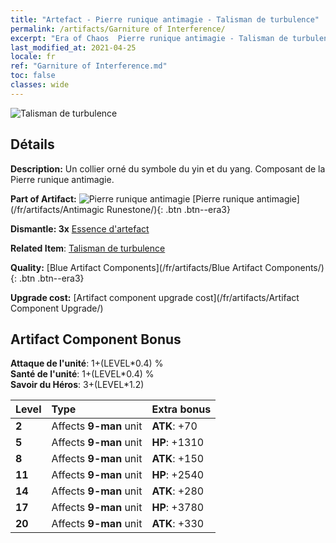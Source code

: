 ```yaml
---
title: "Artefact - Pierre runique antimagie - Talisman de turbulence"
permalink: /artifacts/Garniture of Interference/
excerpt: "Era of Chaos  Pierre runique antimagie - Talisman de turbulence. Un collier orné du symbole du yin et du yang. Composant de la Pierre runique antimagie."
last_modified_at: 2021-04-25
locale: fr
ref: "Garniture of Interference.md"
toc: false
classes: wide
---
```


 ![Talisman de turbulence](/images/t/artifact_40231.png)



## Détails

 **Description:** Un collier orné du symbole du yin et du yang. Composant de la Pierre runique antimagie.

 **Part of Artifact:** ![Pierre runique antimagie](/images/t/icon_artifact_23.png) [Pierre runique antimagie](/fr/artifacts/Antimagic Runestone/){: .btn .btn--era3}

 **Dismantle: 3x** [Essence d'artefact](/ItemsFR/con_905/)

 **Related Item**: [Talisman de turbulence](/ItemsFR/art_118/)

 **Quality:** [Blue Artifact Components](/fr/artifacts/Blue Artifact Components/){: .btn .btn--era3}

 **Upgrade cost:** [Artifact component upgrade cost](/fr/artifacts/Artifact Component Upgrade/)

## Artifact Component Bonus

  **Attaque de l'unité**: 1+(LEVEL\*0.4) %<br/>**Santé de l'unité**: 1+(LEVEL\*0.4) %<br/>**Savoir du Héros**: 3+(LEVEL\*1.2)

  |  Level  | Type |    Extra bonus  | 
  |:--------|:-----|:----------------| 
  | **2** | Affects **9-man** unit | **ATK**: +70 | 
  | **5** | Affects **9-man** unit | **HP**: +1310 | 
  | **8** | Affects **9-man** unit | **ATK**: +150 | 
  | **11** | Affects **9-man** unit | **HP**: +2540 | 
  | **14** | Affects **9-man** unit | **ATK**: +280 | 
  | **17** | Affects **9-man** unit | **HP**: +3780 | 
  | **20** | Affects **9-man** unit | **ATK**: +330 | 
